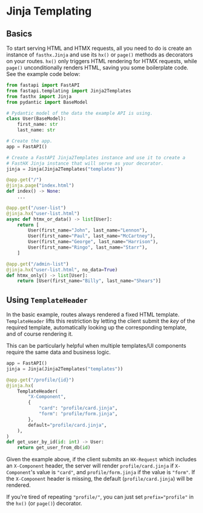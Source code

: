 # Jinja Templating

## Basics

To start serving HTML and HTMX requests, all you need to do is create an instance of `fasthx.Jinja` and use its `hx()` or `page()` methods as decorators on your routes. `hx()` only triggers HTML rendering for HTMX requests, while `page()` unconditionally renders HTML, saving you some boilerplate code. See the example code below:

```python
from fastapi import FastAPI
from fastapi.templating import Jinja2Templates
from fasthx import Jinja
from pydantic import BaseModel

# Pydantic model of the data the example API is using.
class User(BaseModel):
    first_name: str
    last_name: str

# Create the app.
app = FastAPI()

# Create a FastAPI Jinja2Templates instance and use it to create a
# FastHX Jinja instance that will serve as your decorator.
jinja = Jinja(Jinja2Templates("templates"))

@app.get("/")
@jinja.page("index.html")
def index() -> None:
    ...

@app.get("/user-list")
@jinja.hx("user-list.html")
async def htmx_or_data() -> list[User]:
    return [
        User(first_name="John", last_name="Lennon"),
        User(first_name="Paul", last_name="McCartney"),
        User(first_name="George", last_name="Harrison"),
        User(first_name="Ringo", last_name="Starr"),
    ]

@app.get("/admin-list")
@jinja.hx("user-list.html", no_data=True)
def htmx_only() -> list[User]:
    return [User(first_name="Billy", last_name="Shears")]
```

## Using `TemplateHeader`

In the basic example, routes always rendered a fixed HTML template. `TemplateHeader` lifts this restriction by letting the client submit the _key_ of the required template,
automatically looking up the corresponding template, and of course rendering it.

This can be particularly helpful when multiple templates/UI components require the same data and business logic.

```python
app = FastAPI()
jinja = Jinja(Jinja2Templates("templates"))

@app.get("/profile/{id}")
@jinja.hx(
    TemplateHeader(
        "X-Component",
        {
            "card": "profile/card.jinja",
            "form": "profile/form.jinja",
        },
        default="profile/card.jinja",
    ),
)
def get_user_by_id(id: int) -> User:
    return get_user_from_db(id)
```

Given the example above, if the client submits an `HX-Request` which includes an `X-Component` header, the server will render `profile/card.jinja` if `X-Component`'s value is `"card"`, and `profile/form.jinja` if the value is `"form"`. If the `X-Component` header is missing, the default (`profile/card.jinja`) will be rendered.

If you're tired of repeating `"profile/"`, you can just set `prefix="profile"` in the `hx()` (or `page()`) decorator.
